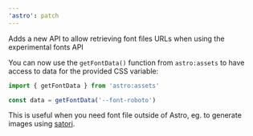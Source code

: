 ```yaml
---
'astro': patch
---
```


Adds a new API to allow retrieving font files URLs when using the experimental fonts API

You can now use the `getFontData()` function from `astro:assets` to have access to data for the provided CSS variable:

```ts
import { getFontData } from 'astro:assets'

const data = getFontData('--font-roboto')
```

This is useful when you need font file outside of Astro, eg. to generate images using [satori](https://github.com/vercel/satori).
